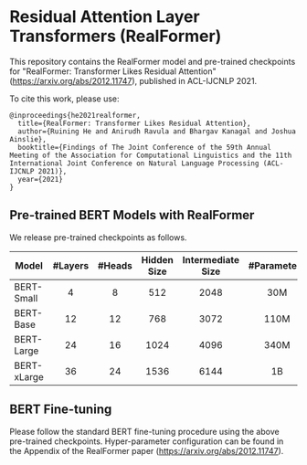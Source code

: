 # Residual Attention Layer Transformers (RealFormer)

This repository contains the RealFormer model and pre-trained checkpoints for
"RealFormer: Transformer Likes Residual Attention"
(https://arxiv.org/abs/2012.11747),
published in ACL-IJCNLP 2021.

To cite this work, please use:

```
@inproceedings{he2021realformer,
  title={RealFormer: Transformer Likes Residual Attention},
  author={Ruining He and Anirudh Ravula and Bhargav Kanagal and Joshua Ainslie},
  booktitle={Findings of The Joint Conference of the 59th Annual Meeting of the Association for Computational Linguistics and the 11th International Joint Conference on Natural Language Processing (ACL-IJCNLP 2021)},
  year={2021}
}
```

## Pre-trained BERT Models with RealFormer

We release pre-trained checkpoints as follows.

Model       | #Layers  | #Heads   | Hidden Size | Intermediate Size | #Parameters | Checkpoint
----------  | :------: | :------: | :------:    | :------:          | :------:    | :------:
BERT-Small  | 4        | 8        | 512         | 2048              | 30M         | [Download](https://storage.googleapis.com/gresearch/realformer/checkpoints/bert_small.zip)
BERT-Base   | 12       | 12       | 768         | 3072              | 110M        | [Donwload](https://storage.googleapis.com/gresearch/realformer/checkpoints/bert_base.zip)
BERT-Large  | 24       | 16       | 1024        | 4096              | 340M        | [Donwload](https://storage.googleapis.com/gresearch/realformer/checkpoints/bert_large.zip)
BERT-xLarge | 36       | 24       | 1536        | 6144              | 1B          | [Donwload](https://storage.googleapis.com/gresearch/realformer/checkpoints/bert_xlarge.zip)

## BERT Fine-tuning

Please follow the standard BERT fine-tuning procedure using the above
pre-trained checkpoints. Hyper-parameter configuration can be found in the
Appendix of the RealFormer paper (https://arxiv.org/abs/2012.11747).

